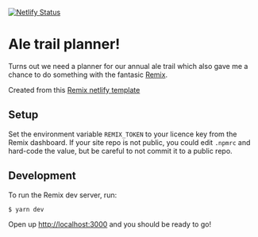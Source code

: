 [![Netlify Status](https://api.netlify.com/api/v1/badges/063ef9c5-3a3f-4c1c-9c67-bfe483d65c3e/deploy-status)](https://app.netlify.com/sites/ale-trail-app/deploys)
# Ale trail planner!

Turns out we need a planner for our annual ale trail which also gave me a chance to do something with the fantasic [Remix](https://docs.remix.run).

Created from this [Remix netlify template](https://app.netlify.com/start/deploy?repository=https://github.com/ascorbic/remix-on-netlify)

## Setup

Set the environment variable `REMIX_TOKEN` to your licence key from the Remix dashboard. If your site repo is not public, you could edit `.npmrc` and hard-code the value, but be careful to not commit it to a public repo.

## Development

To run the Remix dev server, run:

```
$ yarn dev

```

Open up [http://localhost:3000](http://localhost:3000) and you should be ready to go!
